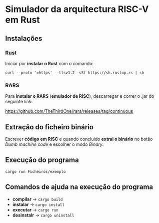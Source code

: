 # Simulador da arquitectura RISC-V em Rust

## Instalações

### Rust

Iniciar por **instalar o Rust** com o comando:

`curl --proto '=https' --tlsv1.2 -sSf https://sh.rustup.rs | sh`

### RARS

Para **instalar o RARS** (**emulador de RISC**), descarregar e correr o .jar do seguinte link:

https://github.com/TheThirdOne/rars/releases/tag/continuous

## Extração do ficheiro binário

Escrever **código em RISC** e quando concluido **extrai o binário** no botão *Dumb machine code* e escolher o modo *Binary*.

## Execução do programa

`cargo run Ficheiros/exemplo`

## Comandos de ajuda na execução do programa

- **compilar** -> `cargo build`
- **instalar** -> `cargo install`
- **executar** -> `cargo run`
- **desinstalr** -> `cargo uninstall`